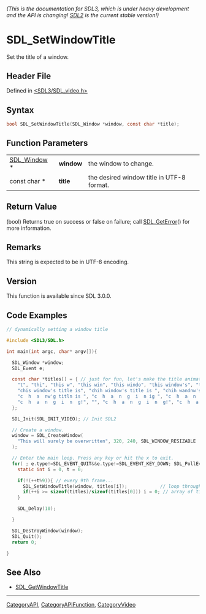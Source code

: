 ###### (This is the documentation for SDL3, which is under heavy development and the API is changing! [SDL2](https://wiki.libsdl.org/SDL2/) is the current stable version!)
# SDL_SetWindowTitle

Set the title of a window.

## Header File

Defined in [<SDL3/SDL_video.h>](https://github.com/libsdl-org/SDL/blob/main/include/SDL3/SDL_video.h)

## Syntax

```c
bool SDL_SetWindowTitle(SDL_Window *window, const char *title);
```

## Function Parameters

|                            |            |                                           |
| -------------------------- | ---------- | ----------------------------------------- |
| [SDL_Window](SDL_Window) * | **window** | the window to change.                     |
| const char *               | **title**  | the desired window title in UTF-8 format. |

## Return Value

(bool) Returns true on success or false on failure; call
[SDL_GetError](SDL_GetError)() for more information.

## Remarks

This string is expected to be in UTF-8 encoding.

## Version

This function is available since SDL 3.0.0.

## Code Examples

```c
// dynamically setting a window title

#include <SDL3/SDL.h>

int main(int argc, char* argv[]){

  SDL_Window *window;
  SDL_Event e;

  const char *titles[] = { // just for fun, let's make the title animate like a marquee and annoy users
    "t", "thi", "this w", "this win", "this windo", "this window's", "this window's ti", "this window's title",
    "chis window's title is", "chih window's title is ", "chih wandnw's title is ", "c  h wandnw'g title is ",
    "c  h  a  nw'g titln is ", "c  h  a  n  g  i  n ig ", "c  h  a  n  g  i  n  g!", "",
    "c  h  a  n  g  i  n  g!", "", "c  h  a  n  g  i  n  g!", "c  h  a  n  g  i  n  g!"
  };

  SDL_Init(SDL_INIT_VIDEO); // Init SDL2

  // Create a window.
  window = SDL_CreateWindow(
    "This will surely be overwritten", 320, 240, SDL_WINDOW_RESIZABLE
  );

  // Enter the main loop. Press any key or hit the x to exit.
  for( ; e.type!=SDL_EVENT_QUIT&&e.type!=SDL_EVENT_KEY_DOWN; SDL_PollEvent(&e)){
    static int i = 0, t = 0;

    if(!(++t%9)){ // every 9th frame...
      SDL_SetWindowTitle(window, titles[i]);            // loop through the
      if(++i >= sizeof(titles)/sizeof(titles[0])) i = 0; // array of titles
    }

    SDL_Delay(10);

  }

  SDL_DestroyWindow(window);
  SDL_Quit();
  return 0;

}
```

## See Also

- [SDL_GetWindowTitle](SDL_GetWindowTitle)

----
[CategoryAPI](CategoryAPI), [CategoryAPIFunction](CategoryAPIFunction), [CategoryVideo](CategoryVideo)

